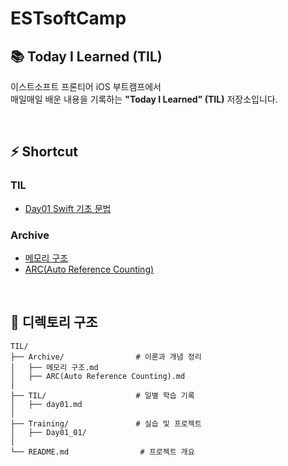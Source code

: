 # ESTsoftCamp

## 📚 Today I Learned (TIL)
이스트소프트 프론티어 iOS 부트캠프에서<br>매일매일 배운 내용을 기록하는 **"Today I Learned" (TIL)** 저장소입니다.  

<br>

## ⚡ Shortcut
### TIL
- [Day01 Swift 기초 문법](./TIL/day01.md)

### Archive
- [메모리 구조](./Archive/메모리%20구조.md)
- [ARC(Auto Reference Counting)](./Archive/ARC(Auto%20Reference%20Counting).md)

<br>

## 📂 디렉토리 구조
```
TIL/
├── Archive/                # 이론과 개념 정리
│   ├── 메모리 구조.md
│   ├── ARC(Auto Reference Counting).md
│
├── TIL/                    # 일별 학습 기록
│   ├── day01.md
│
├── Training/               # 실습 및 프로젝트
│   ├── Day01_01/
│
└── README.md                # 프로젝트 개요
```
